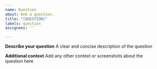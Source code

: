 ```yaml
---
name: Question
about: Ask a question.
title: "[QUESTION]"
labels: question
assignees: ''

---
```


**Describe your question**
A clear and concise description of the question

**Additional context**
Add any other context or screenshots about the question here
